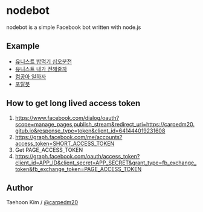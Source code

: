 nodebot
=====

nodebot is a simple Facebook bot written with node.js


Example
-------

- [유니스트 밥먹기 십오분전](https://github.com/carpedm20/bap-15min-before/)
- [유니스트 내가 전해줄까](https://github.com/carpedm20/UNIST-FedEx)
- [컴공아 일하자](https://github.com/carpedm20/comgong-job)
- [포탈봇](https://github.com/carpedm20/UNIST-portal-bot)


How to get long lived access token
----------------------------------

1. https://www.facebook.com/dialog/oauth?scope=manage_pages,publish_stream&redirect_uri=https://carpedm20.gitub.io&response_type=token&client_id=641444019231608
2. https://graph.facebook.com/me/accounts?access_token=SHORT_ACCESS_TOKEN
3. Get PAGE_ACCESS_TOKEN
4. https://graph.facebook.com/oauth/access_token?client_id=APP_ID&client_secret=APP_SECRET&grant_type=fb_exchange_token&fb_exchange_token=PAGE_ACCESS_TOKEN


Author
------

Taehoon Kim / [@carpedm20](http://carpedm20.github.io/about/)
